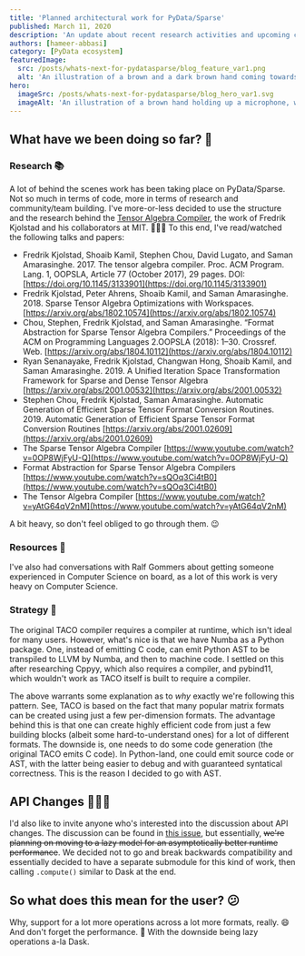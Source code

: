 ```yaml
---
title: 'Planned architectural work for PyData/Sparse'
published: March 11, 2020
description: 'An update about recent research activities and upcoming changes'
authors: [hameer-abbasi]
category: [PyData ecosystem]
featuredImage:
  src: /posts/whats-next-for-pydatasparse/blog_feature_var1.png
  alt: 'An illustration of a brown and a dark brown hand coming towards each other to pass a business card with the logo of Quansight Labs.'
hero:
  imageSrc: /posts/whats-next-for-pydatasparse/blog_hero_var1.svg
  imageAlt: 'An illustration of a brown hand holding up a microphone, with some graphical elements highlighting the top of the microphone.'
---
```


## What have we been doing so far? 🤔

### Research 📚

A lot of behind the scenes work has been taking place on PyData/Sparse. Not so much in terms of code, more in terms of research and community/team building. I've more-or-less decided to use the structure and the research behind the [Tensor Algebra Compiler](https://github.com/tensor-compiler/taco), the work of Fredrik Kjolstad and his collaborators at MIT. 🙇🏻‍♂️ To this end, I've read/watched the following talks and papers:

- Fredrik Kjolstad, Shoaib Kamil, Stephen Chou, David Lugato, and Saman Amarasinghe. 2017. The tensor algebra compiler. Proc. ACM Program. Lang. 1, OOPSLA, Article 77 (October 2017), 29 pages. DOI:[https://doi.org/10.1145/3133901](https://doi.org/10.1145/3133901)
- Fredrik Kjolstad, Peter Ahrens, Shoaib Kamil, and Saman Amarasinghe. 2018. Sparse Tensor Algebra Optimizations with Workspaces. [https://arxiv.org/abs/1802.10574](https://arxiv.org/abs/1802.10574)
- Chou, Stephen, Fredrik Kjolstad, and Saman Amarasinghe. “Format Abstraction for Sparse Tensor Algebra Compilers.” Proceedings of the ACM on Programming Languages 2.OOPSLA (2018): 1–30. Crossref. Web. [https://arxiv.org/abs/1804.10112](https://arxiv.org/abs/1804.10112)
- Ryan Senanayake, Fredrik Kjolstad, Changwan Hong, Shoaib Kamil, and Saman Amarasinghe. 2019. A Unified Iteration Space Transformation Framework for Sparse and Dense Tensor Algebra [https://arxiv.org/abs/2001.00532](https://arxiv.org/abs/2001.00532)
- Stephen Chou, Fredrik Kjolstad, Saman Amarasinghe. Automatic Generation of Efficient Sparse Tensor Format Conversion Routines. 2019. Automatic Generation of Efficient Sparse Tensor Format Conversion Routines [https://arxiv.org/abs/2001.02609](https://arxiv.org/abs/2001.02609)
- The Sparse Tensor Algebra Compiler [https://www.youtube.com/watch?v=0OP8WjFyU-Q](https://www.youtube.com/watch?v=0OP8WjFyU-Q)
- Format Abstraction for Sparse Tensor Algebra Compilers [https://www.youtube.com/watch?v=sQOq3Ci4tB0](https://www.youtube.com/watch?v=sQOq3Ci4tB0)
- The Tensor Algebra Compiler [https://www.youtube.com/watch?v=yAtG64qV2nM](https://www.youtube.com/watch?v=yAtG64qV2nM)

A bit heavy, so don't feel obliged to go through them. 😉

### Resources 👥

I've also had conversations with Ralf Gommers about getting someone experienced in Computer Science on board, as a lot of this work is very heavy on Computer Science.

### Strategy 🦾

The original TACO compiler requires a compiler at runtime, which isn't ideal for many users. However, what's nice is that we have Numba as a Python package. One, instead of emitting C code, can emit Python AST to be transpiled to LLVM by Numba, and then to machine code. I settled on this after researching Cppyy, which also requires a compiler, and pybind11, which wouldn't work as TACO itself is built to require a compiler.

The above warrants some explanation as to _why_ exactly we're following this pattern. See, TACO is based on the fact that many popular matrix formats can be created using just a few per-dimension formats. The advantage behind this is that one can create highly efficient
code from just a few building blocks (albeit some hard-to-understand ones) for a lot of different formats. The downside is, one needs to do some code generation (the original TACO emits C code). In Python-land, one could emit source code or AST, with the latter being easier to debug and with guaranteed syntatical correctness. This is the reason I decided to go with AST.

## API Changes 👨🏻‍💻

I'd also like to invite anyone who's interested into the discussion about API changes. The discussion can be found in [this issue](https://github.com/pydata/sparse/issues/326), but essentially, ~~we're planning on moving to a lazy model for an asymptotically better runtime performance~~. We decided not to go and break backwards compatibility and essentially decided to have a separate submodule for this kind of work, then calling `.compute()` similar to Dask at the end.

## So what does this mean for the user? 😕

Why, support for a lot more operations across a lot more formats, really. 😄 And don't forget the performance. 🚀 With the downside being lazy operations a-la Dask.
